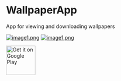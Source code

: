 # WallpaperApp
App for viewing and downloading wallpapers
                                            
[![image1.png](https://i.postimg.cc/zDdx5GXr/image1.png)](https://postimg.cc/9z7dYV78)                                                                           [![image1.png](https://i.postimg.cc/DwzgNkKz/image1.png)](https://postimg.cc/crVwKzCq)



<a href="https://play.google.com/store/apps/details?id=com.georgcantor.wallpaperapp" target="_blank"><img alt="Get it on Google Play" src="https://play.google.com/intl/en_us/badges/images/generic/en-play-badge.png" height="80"/></a>
